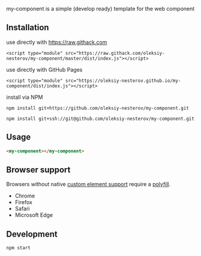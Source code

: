 my-component is a simple (develop ready) template for the web component

## Installation

use directly with https://raw.githack.com
```
<script type="module" src="https://raw.githack.com/oleksiy-nesterov/my-component/master/dist/index.js"></script>
```

use directly with GitHub Pages
```
<script type="module" src="https://oleksiy-nesterov.github.io/my-component/dist/index.js"></script>
```

install via NPM
```
npm install git+https://github.com/oleksiy-nesterov/my-component.git

npm install git+ssh://git@github.com/oleksiy-nesterov/my-component.git
```
## Usage

```html
<my-component></my-component>
```

## Browser support

Browsers without native [custom element support][support] require a [polyfill][].

- Chrome
- Firefox
- Safari
- Microsoft Edge

[support]: https://caniuse.com/#feat=custom-elementsv1
[polyfill]: https://github.com/webcomponents/custom-elements

## Development

```
npm start
```
